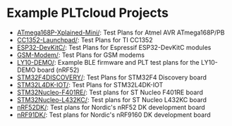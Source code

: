 # Example PLTcloud Projects

- [ATmega168P-Xplained-Mini/](ATmega168P-Xplained-Mini/): Test Plans for Atmel AVR ATmega168P/PB
- [CC1352-Launchpad/](CC1352-Launchpad/): Test Plans for TI CC1352
- [ESP32-DevKitC/](ESP32-DevKitC/): Test Plans for Espressif ESP32-DevKitC modules
- [GSM-Modem/](GSM-Modem/): Test Plans for GSM modems
- [LY10-DEMO/](LY10-DEMO/): Example BLE firmware and PLT test plans for the LY10-DEMO board (nRF52)
- [STM32F4DISCOVERY/](STM32F4DISCOVERY/): Test Plans for STM32F4 Discovery board
- [STM32L4DK-IOT/](STM32L4DK-IOT/): Test Plans for STM32L4DK-IOT
- [STM32Nucleo-F401RE/](STM32Nucleo-F401RE/): Test plans for ST Nucleo F401RE board
- [STM32Nucleo-L432KC/](STM32Nucleo-L432KC/): Test plans for ST Nucleo L432KC board
- [nRF52DK/](nRF52DK/): Test plans for Nordic's nRF52 DK development board
- [nRF91DK/](nRF91DK/): Test plans for Nordic's nRF9160 DK development board
